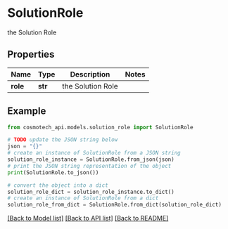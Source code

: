 # SolutionRole

the Solution Role

## Properties

Name | Type | Description | Notes
------------ | ------------- | ------------- | -------------
**role** | **str** | the Solution Role | 

## Example

```python
from cosmotech_api.models.solution_role import SolutionRole

# TODO update the JSON string below
json = "{}"
# create an instance of SolutionRole from a JSON string
solution_role_instance = SolutionRole.from_json(json)
# print the JSON string representation of the object
print(SolutionRole.to_json())

# convert the object into a dict
solution_role_dict = solution_role_instance.to_dict()
# create an instance of SolutionRole from a dict
solution_role_from_dict = SolutionRole.from_dict(solution_role_dict)
```
[[Back to Model list]](../README.md#documentation-for-models) [[Back to API list]](../README.md#documentation-for-api-endpoints) [[Back to README]](../README.md)


